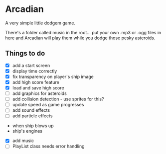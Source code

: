 # Arcadian

A very simple little dodgem game.

There's a folder called music in the root... put your own .mp3 or .ogg files in here and Arcadian will play them while you dodge those pesky asteroids.

## Things to do

- [x] add a start screen
- [x] display time correctly
- [x] fix transparency on player's ship image
- [x] add high score feature
- [x] load and save high score
- [ ] add graphics for asteroids
- [ ] add collision detection - use sprites for this?
- [ ] update speed as game progresses
- [ ] add sound effects
- [ ] add particle effects
- when ship blows up
- ship's engines
- [x] add music
- [ ] PlayList class needs error handling
